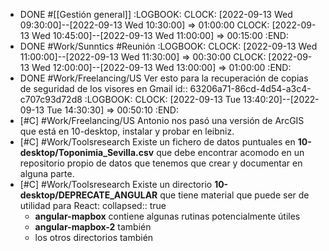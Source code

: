 - DONE #[[Gestión general]]
  :LOGBOOK:
  CLOCK: [2022-09-13 Wed 09:30:00]--[2022-09-13 Wed 10:30:00] =>  01:00:00
  CLOCK: [2022-09-13 Wed 10:45:00]--[2022-09-13 Wed 11:00:00] =>  00:15:00
  :END:
- DONE #Work/Sunntics #Reunión
  :LOGBOOK:
  CLOCK: [2022-09-13 Wed 11:00:00]--[2022-09-13 Wed 11:30:00] =>  00:30:00
  CLOCK: [2022-09-13 Wed 12:00:00]--[2022-09-13 Wed 13:00:00] =>  01:00:00
  :END:
- DONE #Work/Freelancing/US Ver esto para la recuperación de copias de seguridad de los visores en Gmail
  id:: 63206a71-86cd-4d54-a3c4-c707c93d72d8
  :LOGBOOK:
  CLOCK: [2022-09-13 Tue 13:40:20]--[2022-09-13 Tue 14:30:30] =>  00:50:10
  :END:
- [#C] #Work/Freelancing/US Antonio nos pasó una versión de ArcGIS que está en 10-desktop, instalar y probar en leibniz.
- [#C] #Work/Toolsresearch Existe un fichero de datos puntuales en **10-desktop/Toponimia_Sevilla.csv** que debe encontrar acomodo en un repositorio propio de datos que tenemos que crear y documentar en alguna parte.
- [#C] #Work/Toolsresearch Existe un directorio **10-desktop/DEPRECATE_ANGULAR** que tiene material que puede ser de utilidad para React:
  collapsed:: true
  - **angular-mapbox** contiene algunas rutinas potencialmente útiles
  - **angular-mapbox-2** también
  - los otros directorios también